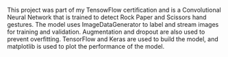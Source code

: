 This project was part of my TensowFlow certification and is a Convolutional Neural Network that is trained to detect Rock Paper and Scissors hand gestures. The model uses ImageDataGenerator to label and stream images for training and validation. Augmentation and dropout are also used to prevent overfitting. TensorFlow and Keras are used to build the model, and matplotlib is used to plot the performance of the model.
